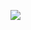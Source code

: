 <img src="https://img.shields.io/badge/CSharp-239120?style=flat-square&logo=Python&logoColor=white"/></a> 
